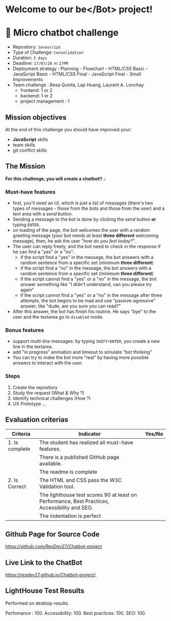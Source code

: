 # Welcome to our **be&lt;&sol;</a>Bot&gt;** project!

# 💬 Micro chatbot challenge

- Repository: `Javascript`
- Type of Challenge:  `Consolidation`
- Duration: `3 days`
- Deadline: `17/07/20 H:17PM`
- Deployment strategy : Planning - Flowchart - HTML/CSS Basic - JavaScript Basic - HTML/CSS Final - JavaScript Final - Small Improvements
- Team challenge : Resa Quinta, Lap Hoang, Laurent A. Lonchay
  - frontend: 1 or 2
  - backend: 1 or 2
  - project management : 1

## Mission objectives 

At the end of this challenge you should have improved your:

- **JavaScript** skills
- team skills
- git conflict skills

## The Mission

**For this challenge, you will create a chatbot!!**   			<img src="https://media.giphy.com/media/l3q2LNVExEP0z9CrS/giphy.gif" style="zoom:40%;" />

### Must-have features

- first, you'll need an UI,  which is just a list of messages (there's two types of messages - those from the bots and those from the user) 
  and a text area with a _send_ button.
- Sending a message to the bot is done by clicking the _send_ button **or** typing `ENTER`.  
- on loading of the page, the bot welcomes the user with a random greeting message 
  (your bot needs _at least_ **three different** welcoming message), then, he ask the user _"how do you feel today?"_.
- The user can reply freely, and the bot need to check in the response if he can find a "yes" or a "no":
  - if the script find a "yes" in the message, the bot answers with a random sentence from a specific set (minimum **three different**) 
  - if the script find a "no" in the message, the bot answers with a random sentence from a specific set (minimum **three different**)
  - if the script cannot find a "yes" or a "no" in the message, the bot answer something like "I didn't understand, can you please try again"
  - if the script cannot find a "yes" or a "no" in the message after three attempts, the bot begins to be mad and use "passive-agressive" answer, like "dude, are you sure you can read?"
- After this answer, the bot has finish his routine. He says "bye" to the user and the textarea go to `disabled` mode.

### Bonus features

- support _multi-line_ messages: by typing `SHIFT+ENTER`, you create a new line in the textarea.
- add "in progress" animation and timeout to simulate "bot thinking"
- You can try to make the bot more "real" by having more possible answers to interact with the user.

### Steps

1. Create the repository
2. Study the request (What & Why ?)
3. Identify technical challenges (How ?)
4. UX Prototype ...

## Evaluation criterias

| Criteria       | Indicator                                                    | Yes/No |
| -------------- | ------------------------------------------------------------ | ------ |
| 1. Is complete | The student has realized all must-have features.             |        |
|                | There is a published GitHub page available.                  |        |
|                | The readme is complete                                       |        |
| 2. Is Correct  | The HTML and CSS pass the W3C Validation tool.               |        |
|                | The lighthouse test scores 90 at least on Performance, Best Practices, Accessibility and SEO. |        |
|                | The indentation is perfect                                   |        |

## Github Page for Source Code

https://github.com/ResDev27/Chatbot-project

## Live Link to the ChatBot
https://resdev27.github.io/Chatbot-project/.

## LightHouse Test Results
Performed on desktop results.

Perfomance : 100. 
Accessibility: 100. 
Best practices: 100. 
SEO: 100. 



